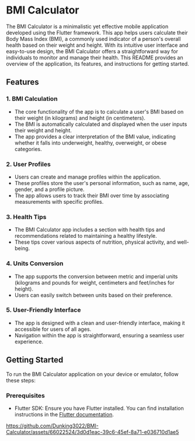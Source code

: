 
# BMI Calculator

The BMI Calculator is a minimalistic yet effective mobile application developed using the Flutter framework. This app helps users calculate their Body Mass Index (BMI), a commonly used indicator of a person's overall health based on their weight and height. With its intuitive user interface and easy-to-use design, the BMI Calculator offers a straightforward way for individuals to monitor and manage their health. This README provides an overview of the application, its features, and instructions for getting started.

## Features

### 1. BMI Calculation
- The core functionality of the app is to calculate a user's BMI based on their weight (in kilograms) and height (in centimeters).
- The BMI is automatically calculated and displayed when the user inputs their weight and height.
- The app provides a clear interpretation of the BMI value, indicating whether it falls into underweight, healthy, overweight, or obese categories.

### 2. User Profiles
- Users can create and manage profiles within the application.
- These profiles store the user's personal information, such as name, age, gender, and a profile picture.
- The app allows users to track their BMI over time by associating measurements with specific profiles.

### 3. Health Tips
- The BMI Calculator app includes a section with health tips and recommendations related to maintaining a healthy lifestyle.
- These tips cover various aspects of nutrition, physical activity, and well-being.

### 4. Units Conversion
- The app supports the conversion between metric and imperial units (kilograms and pounds for weight, centimeters and feet/inches for height).
- Users can easily switch between units based on their preference.

### 5. User-Friendly Interface
- The app is designed with a clean and user-friendly interface, making it accessible for users of all ages.
- Navigation within the app is straightforward, ensuring a seamless user experience.

## Getting Started

To run the BMI Calculator application on your device or emulator, follow these steps:

### Prerequisites

- Flutter SDK: Ensure you have Flutter installed. You can find installation instructions in the [Flutter documentation](https://flutter.dev/docs/get-started/install).


https://github.com/Dunking3022/BMI-Calculator/assets/66022524/3d0d1eac-39c6-45ef-8a71-e036710d1ae5

